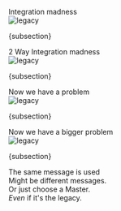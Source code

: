 
Integration madness  
![legacy](./content/integration.madness.01.png)


{subsection}

2 Way Integration madness  
![legacy](./content/integration.madness.02.png)



{subsection}

Now we have a problem  
![legacy](./content/integration.madness.03.png)




{subsection}

Now we have a bigger problem  
![legacy](./content/integration.madness.04.png)


{subsection}

The same message is used  
Might be different messages.  
Or just choose a Master.  
*Even* if it's the legacy.
